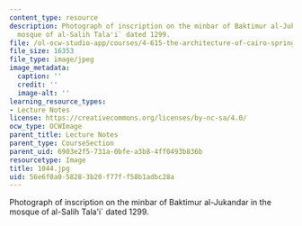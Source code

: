 ```yaml
---
content_type: resource
description: Photograph of inscription on the minbar of Baktimur al-Jukandar in the
  mosque of al-Salih Tala'i` dated 1299.
file: /ol-ocw-studio-app/courses/4-615-the-architecture-of-cairo-spring-2002/56e6f0a058283b20f77ff58b1adbc28a_1044.jpg
file_size: 16353
file_type: image/jpeg
image_metadata:
  caption: ''
  credit: ''
  image-alt: ''
learning_resource_types:
- Lecture Notes
license: https://creativecommons.org/licenses/by-nc-sa/4.0/
ocw_type: OCWImage
parent_title: Lecture Notes
parent_type: CourseSection
parent_uid: 6903e2f5-731a-0bfe-a3b8-4ff0493b836b
resourcetype: Image
title: 1044.jpg
uid: 56e6f0a0-5828-3b20-f77f-f58b1adbc28a
---
```

Photograph of inscription on the minbar of Baktimur al-Jukandar in the mosque of al-Salih Tala'i` dated 1299.